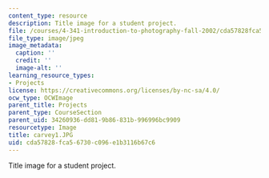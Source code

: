 ```yaml
---
content_type: resource
description: Title image for a student project.
file: /courses/4-341-introduction-to-photography-fall-2002/cda57828fca56730c096e1b3116b67c6_carvey1.JPG
file_type: image/jpeg
image_metadata:
  caption: ''
  credit: ''
  image-alt: ''
learning_resource_types:
- Projects
license: https://creativecommons.org/licenses/by-nc-sa/4.0/
ocw_type: OCWImage
parent_title: Projects
parent_type: CourseSection
parent_uid: 34260936-dd81-9b86-831b-996996bc9909
resourcetype: Image
title: carvey1.JPG
uid: cda57828-fca5-6730-c096-e1b3116b67c6
---
```

Title image for a student project.